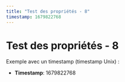 ```yaml
---
title: "Test des propriétés - 8"
timestamp: 1679822768
---
```


# Test des propriétés - 8

Exemple avec un timestamp (timestamp Unix) :

- **Timestamp**: 1679822768
